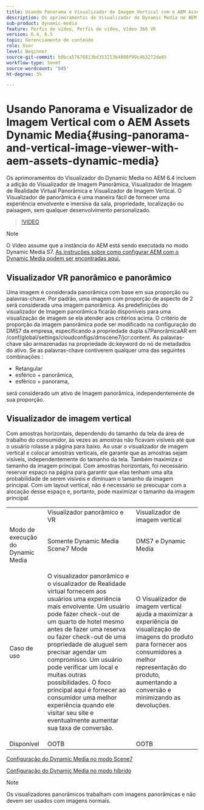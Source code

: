 ```yaml
---
title: Usando Panorama e Visualizador de Imagem Vertical com o AEM Assets Dynamic Media
description: Os aprimoramentos do Visualizador do Dynamic Media no AEM 6.4 incluem a adição do Visualizador de Imagem Panorâmica, Visualizador de Imagem de Realidade Virtual Panorâmica e Visualizador de Imagem Vertical. O Visualizador de panorâmica é uma maneira fácil de fornecer uma experiência envolvente e imersiva da sala, propriedade, localização ou paisagem, sem qualquer desenvolvimento personalizado.
sub-product: dynamic-media
feature: Perfis de vídeo, Perfis de vídeo, Vídeo 360 VR
version: 6.4, 6.5
topic: Gerenciamento de conteúdo
role: User
level: Beginner
source-git-commit: b0bca57676813bd353213b4808f99c463272de85
workflow-type: tm+mt
source-wordcount: '545'
ht-degree: 3%

---
```



# Usando Panorama e Visualizador de Imagem Vertical com o AEM Assets Dynamic Media{#using-panorama-and-vertical-image-viewer-with-aem-assets-dynamic-media}

Os aprimoramentos do Visualizador do Dynamic Media no AEM 6.4 incluem a adição do Visualizador de Imagem Panorâmica, Visualizador de Imagem de Realidade Virtual Panorâmica e Visualizador de Imagem Vertical. O Visualizador de panorâmica é uma maneira fácil de fornecer uma experiência envolvente e imersiva da sala, propriedade, localização ou paisagem, sem qualquer desenvolvimento personalizado.

>[!VIDEO](https://video.tv.adobe.com/v/24156/?quality=9&learn=on)

>[!NOTE]
>
>O Vídeo assume que a instância do AEM está sendo executada no modo Dynamic Media S7. [As instruções sobre como configurar AEM com o Dynamic Media podem ser encontradas aqui.](https://helpx.adobe.com/br/experience-manager/6-3/assets/using/config-dynamic-fp-14410.html)

## Visualizador VR panorâmico e panorâmico

Uma imagem é considerada panorâmica com base em sua proporção ou palavras-chave. Por padrão, uma imagem com proporção de aspecto de 2 será considerada uma imagem panorâmica. As predefinições do visualizador de Imagem panorâmica ficarão disponíveis para uma visualização de imagem se ela atender aos critérios acima. O critério de proporção da imagem panorâmica pode ser modificado na configuração do DMS7 da empresa, especificando a propriedade dupla s7PanorâmicaAR em /conf/global/settings/cloudconfigs/dmscene7/jcr:content. As palavras-chave são armazenadas na propriedade dc:keyword do nó de metadados do ativo. Se as palavras-chave contiverem qualquer uma das seguintes combinações :

* Retangular
* esférico + panorâmica,
* esférico + panorama,

será considerado um ativo de Imagem panorâmica, independentemente de sua proporção.

## Visualizador de imagem vertical

Com amostras horizontais, dependendo do tamanho da tela da área de trabalho do consumidor, às vezes as amostras não ficavam visíveis até que o usuário rolasse a página para baixo. Ao usar o visualizador de imagem vertical e colocar amostras verticais, ele garante que as amostras sejam visíveis, independentemente do tamanho da tela. Também maximiza o tamanho da imagem principal. Com amostras horizontais, foi necessário reservar espaço na página para garantir que elas tenham uma alta probabilidade de serem visíveis e diminuam o tamanho da imagem principal. Com um layout vertical, não é necessário se preocupar com a alocação desse espaço e, portanto, pode maximizar o tamanho da imagem principal.

<table> 
 <tbody>
  <tr>
   <td> </td>
   <td>Visualizador panorâmico e VR</td>
   <td>Visualizador de imagem vertical</td>
  </tr>
  <tr>
   <td>Modo de execução do Dynamic Media</td>
   <td>Somente Dynamic Media Scene7 Mode</td>
   <td>DMS7 e Dynamic Media</td>
  </tr>
  <tr>
   <td>Caso de uso </td>
   <td><p>O visualizador panorâmico e o visualizador de Realidade virtual fornecem aos usuários uma experiência mais envolvente. Um usuário pode fazer check-out de um quarto de hotel mesmo antes de fazer uma reserva ou fazer check-out de uma propriedade de aluguel sem precisar agendar um compromisso. Um usuário pode verificar um local e muitas outras possibilidades. O foco principal aqui é fornecer ao consumidor uma melhor experiência quando ele visitar seu site e eventualmente aumentar sua taxa de conversão.</p> <p> </p> </td> 
   <td><p>O Visualizador de imagem vertical ajuda a maximizar a experiência de visualização de imagens do produto para fornecer aos consumidores a melhor representação do produto, aumentando a conversão e minimizando as devoluções.</p> <p> </p> </td>
  </tr>
  <tr>
   <td>Disponível </td>
   <td>OOTB</td>
   <td>OOTB</td>
  </tr>
 </tbody>
</table>

[Configuração do Dynamic Media no modo Scene7](https://helpx.adobe.com/experience-manager/6-5/assets/using/config-dms7.html)

[Configuração do Dynamic Media no modo híbrido](https://helpx.adobe.com/experience-manager/6-5/assets/using/config-dynamic.html)

>[!NOTE]
>
>Os visualizadores panorâmicos trabalham com imagens panorâmicas e não devem ser usados com imagens normais.
